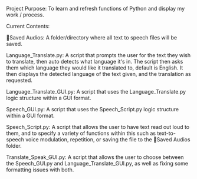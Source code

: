 Project Purpose: To learn and refresh functions of Python and display my work / process.


Current Contents:

📁Saved Audios: A folder/directory where all text to speech files will be saved.

Language_Translate.py: A script that prompts the user for the text they wish to translate, then auto detects what language it's in. The script then asks them which language they would like it translated to, default is English. It then displays the detected language of the text given, and the translation as requested.

Language_Translate_GUI.py: A script that uses the Language_Translate.py logic structure within a GUI format.

Speech_GUI.py: A script that uses the Speech_Script.py logic structure within a GUI format.

Speech_Script.py: A script that allows the user to have text read out loud to them, and to specify a variety of functions within this such as text-to-speech voice modulation, repetition, or saving the file to the 📁Saved Audios folder.

Translate_Speak_GUI.py: A script that allows the user to choose between the Speech_GUI.py and Language_Translate_GUI.py, as well as fixing some formatting issues with both.
